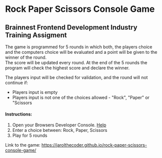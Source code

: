 # Rock Paper Scissors Console Game
## Brainnest Frontend Development Industry Training Assigment
The game is programmed for 5 rounds in which both, the players choice and the computers choice will be evaluated and a point will be given to the winner of the round.<br>
The score will be updated every round. At the end of the 5 rounds the program will check the highest score and declare the winner.<br>

The players input will be checked for validation, and the round will not continue if: 
<ul>
  <li>Players input is empty</li>
  <li>Players input is not one of the choices allowed - "Rock", "Paper" or "Scissors</li>
</ul>

<h4>Instructions:</h4>
<ol> 
  <li>Open your Browsers Developer Console. <a href="https://balsamiq.com/support/faqs/browserconsole/#:~:text=You%20can%20also%20use%20Option,to%20select%20the%20Console%20tab.">Help</a></li>
  <li>Enter a choice between: Rock, Paper, Scissors</li>
  <li>Play for 5 rounds</li>
</ol>

Link to the game: https://jarolthecoder.github.io/rock-paper-scissors-console-game/

